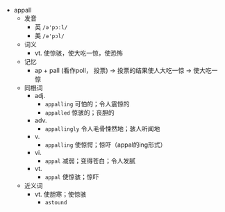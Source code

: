- appall
  - 发音
    - 英 `/ə'pɔːl/`
    - 美 `/ə'pɔl/`
  - 词义
    - vt. 使惊骇，使大吃一惊，使恐怖
  - 记忆
    - ap + pall (看作poll， 投票) → 投票的结果使人大吃一惊 → 使大吃一惊
  - 同根词
    - adj.
      - `appalling` 可怕的；令人震惊的
      - `appalled` 惊骇的；丧胆的
    - adv.
      - `appallingly` 令人毛骨悚然地；骇人听闻地
    - v.
      - `appalling` 使惊愕；惊吓（appal的ing形式）
    - vi.
      - `appal` 减弱；变得苍白；令人发腻
    - vt.
      - `appal` 使惊骇；惊吓
  - 近义词
    - vt. 使胆寒；使惊骇
      - `astound`
